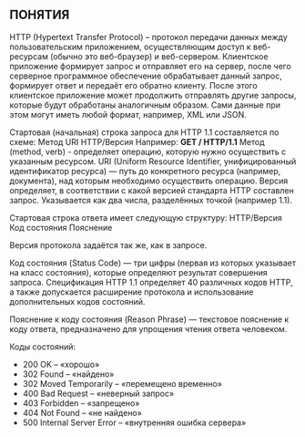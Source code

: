 ﻿## ПОНЯТИЯ

HTTP (Hypertext Transfer Protocol) – протокол передачи данных между пользовательским приложением, осуществляющим доступ к веб-ресурсам (обычно это веб-браузер) и веб-сервером. 
Клиентское приложение формирует запрос и отправляет его на сервер, после чего серверное программное обеспечение обрабатывает данный запрос, формирует ответ и передаёт его обратно клиенту. После этого клиентское приложение может продолжить отправлять другие запросы, которые будут обработаны аналогичным образом.
Сами данные при этом могут иметь любой формат, например, XML или JSON.

Стартовая (начальная) строка запроса для HTTP 1.1 составляется по схеме:
Метод URI HTTP/Версия
Например:
**GET / HTTP/1.1**
Метод (method, verb) - определяет операцию, которую нужно осуществить с указанным ресурсом. 
URI (Uniform Resource Identifier, унифицированный идентификатор ресурса) — путь до конкретного ресурса (например, документа), над которым необходимо осуществить операцию. 
Версия определяет, в соответствии с какой версией стандарта HTTP составлен запрос. Указывается как два числа, разделённых точкой (например 1.1).

Стартовая строка ответа имеет следующую структуру:
HTTP/Версия Код состояния Пояснение

Версия протокола задаётся так же, как в запросе.

Код состояния (Status Code) — три цифры (первая из которых указывает на класс состояния), которые определяют результат совершения запроса. Спецификация HTTP 1.1 определяет 40 различных кодов HTTP, а также допускается расширение протокола и использование дополнительных кодов состояний.

Пояснение к коду состояния (Reason Phrase) — текстовое пояснение к коду ответа, предназначено для упрощения чтения ответа человеком. 

Коды состояний:
 - 200 OK – «хорошо»
 - 302 Found – «найдено»
 - 302 Moved Temporarily – «перемещено временно»
 - 400 Bad Request – «неверный запрос»
 - 403 Forbidden – «запрещено»
 - 404 Not Found – «не найдено» 
 - 500 Internal Server Error – «внутренняя ошибка сервера» 
